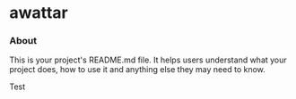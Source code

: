 awattar
=======

### About

This is your project's README.md file. It helps users understand what your
project does, how to use it and anything else they may need to know.

Test
